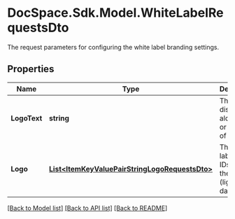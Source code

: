 # DocSpace.Sdk.Model.WhiteLabelRequestsDto
The request parameters for configuring the white label branding settings.

## Properties

Name | Type | Description | Notes
------------ | ------------- | ------------- | -------------
**LogoText** | **string** | The text to display alongside or in place of the logo. | [optional] 
**Logo** | [**List&lt;ItemKeyValuePairStringLogoRequestsDto&gt;**](ItemKeyValuePairStringLogoRequestsDto.md) | The white label tenant IDs with their logos (light or dark). | [optional] 

[[Back to Model list]](../README.md#documentation-for-models) [[Back to API list]](../README.md#documentation-for-api-endpoints) [[Back to README]](../README.md)

